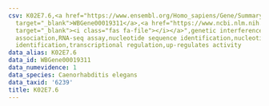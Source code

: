 ```yaml
---
csv: K02E7.6,<a href="https://www.ensembl.org/Homo_sapiens/Gene/Summary?db=core;g=WBGene00019311"
  target="_blank">WBGene00019311</a>,<a href="https://www.ncbi.nlm.nih.gov/pubmed/27496166"
  target="_blank"><i class="fas fa-file"></i></a>",genetic interference,functional
  association,RNA-seq assay,nucleotide sequence identification,nucleotide sequence
  identification,transcriptional regulation,up-regulates activity
data_alias: K02E7.6
data_id: WBGene00019311
data_numevidence: 1
data_species: Caenorhabditis elegans
data_taxid: '6239'
title: K02E7.6
---
```

